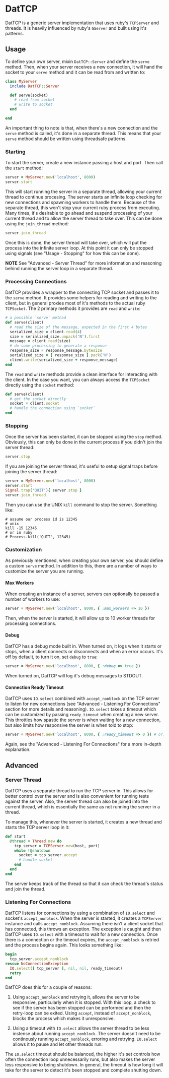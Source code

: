 # DatTCP

DatTCP is a generic server implementation that uses ruby's `TCPServer` and threads. It is heavily influenced by ruby's `GServer` and built using it's patterns.

## Usage

To define your own server, mixin `DatTCP::Server` and define the `serve` method. Then, when your server receives a new connection, it will hand the socket to your `serve` method and it can be read from and written to:

```ruby
class MyServer
  include DatTCP::Server

  def serve(socket)
    # read from socket
    # write to socket
  end

end
```

An important thing to note is that, when there's a new connection and the `serve` method is called, it's done in a separate thread. This means that your `serve` method should be written using threadsafe patterns.

### Starting

To start the server, create a new instance passing a host and port. Then call the `start` method:

```ruby
server = MyServer.new('localhost', 8000)
server.start
```

This will start running the server in a separate thread, allowing your current thread to continue procesing. The server starts an infinite loop checking for new connections and spawning workers to handle them. Because of the separate thread, this won't stop your current ruby process from executing. Many times, it's desirable to go ahead and suspend processing of your current thread and to allow the server thread to take over. This can be done using the `join_thread` method:

```ruby
server.join_thread
```

Once this is done, the server thread will take over, which will put the process into the infinite server loop. At this point it can only be stopped using signals (see "Usage - Stopping" for how this can be done).

**NOTE** See "Advanced - Server Thread" for more information and reasoning behind running the server loop in a separate thread.

### Processing Connections

DatTCP provides a wrapper to the connecting TCP socket and passes it to the `serve` method. It provides some helpers for reading and writing to the client, but in general proxies most of it's methods to the actual ruby `TCPSocket`. The 2 primary methods it provides are `read` and `write`:

```ruby
# a possible `serve` method
def serve(client)
  # read the size of the message, expected in the first 4 bytes
  serialized_size = client.read(4)
  size = serialized_size.unpack('N').first
  message = client.read(size)
  # do some processing to generate a response
  response_size = response_message.bytesize
  serialized_size = [ response_size ].pack('N')
  client.write(serialized_size + response_message)
end
```

The `read` and `write` methods provide a clean interface for interacting with the client. In the case you want, you can always access the `TCPSocket` directly using the `socket` method:

```ruby
def serve(client)
  # get the socket directly
  socket = client.socket
  # handle the connection using `socket`
end
```

### Stopping

Once the server has been started, it can be stopped using the `stop` method. Obviously, this can only be done in the current process if you didn't join the server thread:

```ruby
server.stop
```

If you are joining the server thread, it's useful to setup signal traps before joining the server thread:

```ruby
server = MyServer.new('localhost', 8000)
server.start
Signal.trap('QUIT'){ server.stop }
server.join_thread
```

Then you can use the UNIX `kill` command to stop the server. Something like:

```
# assume our process id is 12345
# unix
kill -15 12345
# or in ruby
# Process.kill('QUIT', 12345)
```

### Customization

As previously mentioned, when creating your own server, you should define a custom `serve` method. In addition to this, there are a number of ways to customize the server you are running.

#### Max Workers

When creating an instance of a server, servers can optionally be passed a number of workers to use:

```ruby
server = MyServer.new('localhost', 8000, { :max_workers => 10 })
```

Then, when the server is started, it will allow up to 10 worker threads for processing connections.

#### Debug

DatTCP has a debug mode built in. When turned on, it logs when it starts or stops, when a client connects or disconnects and when an error occurs. It's off by default, to turn it on, set `debug` to `true`:

```ruby
server = MyServer.new('localhost', 8000, { :debug => true })
```

When turned on, DatTCP will log it's debug messages to STDOUT.

#### Connection Ready Timeout

DatTCP uses `IO.select` combined with `accept_nonblock` on the TCP server to listen for new connections (see "Advanced - Listening For Connections" section for more details and reasoning). `IO.select` takes a timeout which can be customized by passing `ready_timeout` when creating a new server. This throttles how spastic the server is when waiting for a new connection, but also limits how responsive the server is when told to stop:

```ruby
server = MyServer.new('localhost', 8000, { :ready_timeout => 0 }) # or, no timeout
```

Again, see the "Advanced - Listening For Connections" for a more in-depth explanation.

## Advanced

### Server Thread

DatTCP uses a separate thread to run the TCP server in. This allows for better control over the server and is also convenient for running tests against the server. Also, the server thread can also be joined into the current thread, which is essentially the same as not running the server in a thread.

To manage this, whenever the server is started, it creates a new thread and starts the TCP server loop in it:

```ruby
def start
  @thread = Thread.new do
    tcp_server = TCPServer.new(host, port)
    while !@shutdown
      socket = tcp_server.accept
      # handle socket
    end
  end
end
```

The server keeps track of the thread so that it can check the thread's status and join the thread.

### Listening For Connections

DatTCP listens for connections by using a combination of `IO.select` and socket's `accept_nonblock`. When the server is started, it creates a `TCPServer` instance and calls `accept_nonblock`. Assuming there isn't a client socket that has connected, this throws an exception. The exception is caught and then DatTCP uses `IO.select` with a timeout to wait for a new connection. Once there is a connection or the timeout expires, the `accept_nonblock` is retried and the process begins again. This looks something like:

```ruby
begin
  tcp_server.accept_nonblock
rescue NoConnectionException
  IO.select([ tcp_server ], nil, nil, ready_timeout)
  retry
end
```

DatTCP does this for a couple of reasons:

1. Using `accept_nonblock` and retrying it, allows the server to be responsive, particularly when it is stopped. With this loop, a check to see if the server has been stopped can be performed and then the retry-loop can be exited. Using `accept`, instead of `accept_nonblock`, blocks the process which makes it unresponsive.

2. Using a timeout with `IO.select` allows the server thread to be less instense about running `accept_nonblock`. The server doesn't need to be continously running `accept_nonblock`, erroring and retrying. `IO.select` allows it to pause and let other threads run.

The `IO.select` timeout should be balanced, the higher it's set controls how often the connection loop unnecessarily runs, but also makes the server less responsive to being shutdown. In general, the timeout is how long it will take for the server to detect it's been stopped and complete shutting down.
